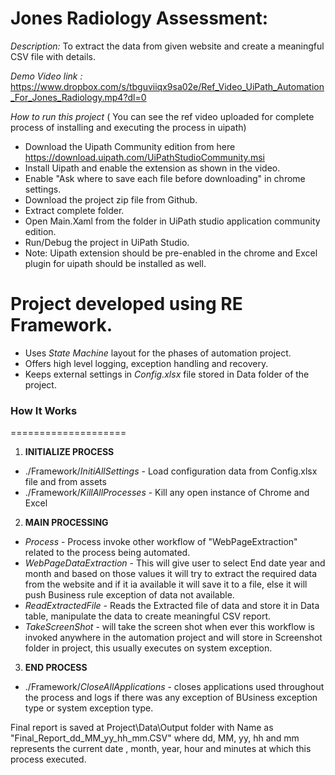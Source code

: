 Jones Radiology Assessment:
==========================

*Description:* To extract the data from given website and create a meaningful CSV file with details.


*Demo Video link :* https://www.dropbox.com/s/tbguviiqx9sa02e/Ref_Video_UiPath_Automation_For_Jones_Radiology.mp4?dl=0


*How to run this project* ( You can see the ref video uploaded for complete process of installing and executing the process in uipath)

- Download the Uipath Community edition from here https://download.uipath.com/UiPathStudioCommunity.msi
- Install Uipath and enable the extension as shown in the video.
- Enable "Ask where to save each file before downloading" in chrome settings.
- Download the project zip file from Github.
- Extract complete folder.
- Open Main.Xaml from the folder in UiPath studio application community edition.
- Run/Debug the project in UiPath Studio.
- Note: Uipath extension should be pre-enabled in the chrome and Excel plugin for uipath should be installed as well.


Project developed using RE Framework.
====================================
* Uses *State Machine* layout for the phases of automation project.
* Offers high level logging, exception handling and recovery.
* Keeps external settings in *Config.xlsx* file stored in Data folder of the project.


### How It Works ###
====================

 1. **INITIALIZE PROCESS**
 + ./Framework/*InitiAllSettings* - Load configuration data from Config.xlsx file and from assets
 + ./Framework/*KillAllProcesses* - Kill any open instance of Chrome and Excel

 2. **MAIN PROCESSING**
 + *Process* - Process invoke other workflow of "WebPageExtraction" related to the process being automated.
 + *WebPageDataExtraction* - This will give user to select End date year and month and based on those values it will try to extract the required data from the website and if it ia available it will save it to a file, else it will push Business rule exception of data not available. 
 + *ReadExtractedFile* - Reads the Extracted file of data and store it in Data table, manipulate the data to create meaningful CSV report.
 + *TakeScreenShot* - will take the screen shot when ever this workflow is invoked anywhere in the automation project and will store in Screenshot folder in project, this usually executes on system exception.

 3. **END PROCESS**
 + ./Framework/*CloseAllApplications* - closes applications used throughout the process and logs if there was any exception of BUsiness exception type or system exception type.

Final report is saved at Project\Data\Output folder with Name as "Final_Report_dd_MM_yy_hh_mm.CSV" where dd, MM, yy, hh and mm represents the current date , month, year, hour and minutes at which this process executed. 


